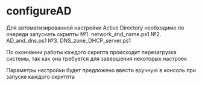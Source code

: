 # configureAD
Для автоматизированной настройки Active Directory необходимо по очереди запускать скрипты 
№1. network_and_name.ps1
№2. AD_and_dns.ps1
№3. DNS_zone_DHCP_server.ps1

По окончании работы каждого скрипта происходит перезагрузка системы, так как она требуется для завершения некоторых настроек

Параметры настройки будет предложено ввести вручную в консоль при запуске каждого скритпта
